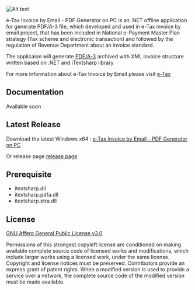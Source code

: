 ![Alt text](https://raw.githubusercontent.com/ETDA/e-TaxInvoice-PDFgen/master/eTaxInvoicePdfGenerator/icon_AppETax-01.png)


e-Tax Invoice by Email - PDF Generator on PC is an .NET offline application for generate PDF/A-3 file, which developed and used in e-Tax invoice by email project, that has been included in National e-Payment Master Plan strategy (Tax scheme and electronic transaction) and followed by the regulation of Revenue Department about an invoice standard. 

The applicaion will generate [PDF/A-3](https://en.wikipedia.org/wiki/PDF/A) archived with XML invoice structure written based on .NET and iTextsharp library

For more information about e-Tax Invoice by Email please visit [e-Tax](https://etax.teda.th/)


## Documentation 
Available soon 

## Latest Release
Download the latest Windows x64 : [e-Tax Invoice by Email - PDF Generator on PC](https://github.com/ETDA/e-TaxInvoice-PDFgen/releases/download/0.1.0/e-TaxInvoice-PDFgen0.1.0.zip)

Or release page [release page](https://github.com/ETDA/e-TaxInvoice-PDFgen/releases)

## Prerequisite
* itextsharp.dll
* itextsharp.pdfa.dll
* itextsharp.xtra.dll

## License 
[GNU Affero General Public License v3.0](https://github.com/ETDA/e-TaxInvoice-PDFgen/blob/master/LICENSE)

Permissions of this strongest copyleft license are conditioned on making available complete source code of licensed works and modifications, which include larger works using a licensed work, under the same license. Copyright and license notices must be preserved. Contributors provide an express grant of patent rights. When a modified version is used to provide a service over a network, the complete source code of the modified version must be made available.


